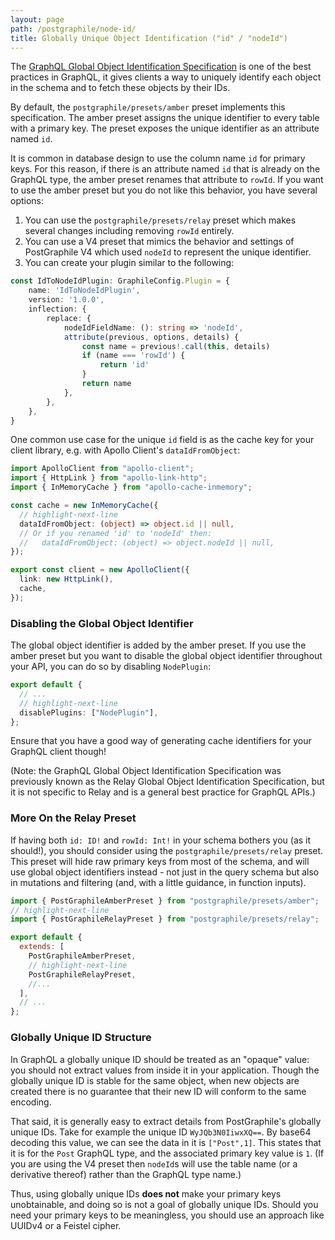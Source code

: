 ```yaml
---
layout: page
path: /postgraphile/node-id/
title: Globally Unique Object Identification ("id" / "nodeId")
---
```


The [GraphQL Global Object Identification
Specification](https://facebook.github.io/relay/graphql/objectidentification.htm)
is one of the best practices in GraphQL, it gives clients a way to uniquely identify
each object in the schema and to fetch these objects by their IDs.

By default, the `postgraphile/presets/amber` preset implements this specification.
The amber preset assigns the unique identifier to every table with a primary key.
The preset exposes the unique identifier as an attribute named `id`.

It is common in database design to use the column name `id` for primary keys. For
this reason, if there is an attribute named `id` that is already on the GraphQL type,
the amber preset renames that attribute to `rowId`. If you want to use the amber
preset but you do not like this behavior, you have several options:

1. You can use the `postgraphile/presets/relay` preset which makes several changes
    including removing `rowId` entirely.
2. You can use a V4 preset that mimics the behavior and settings of PostGraphile V4
    which used `nodeId` to represent the unique identifier.
3. You can create your plugin similar to the following:

```ts
const IdToNodeIdPlugin: GraphileConfig.Plugin = {
    name: 'IdToNodeIdPlugin',
    version: '1.0.0',
    inflection: {
        replace: {
            nodeIdFieldName: (): string => 'nodeId',
            attribute(previous, options, details) {
                const name = previous!.call(this, details)
                if (name === 'rowId') {
                    return 'id'
                }
                return name
            },
        },
    },
}
```

One common use case for the unique `id` field is as the cache key for your client
library, e.g. with Apollo Client's `dataIdFromObject`:

```ts
import ApolloClient from "apollo-client";
import { HttpLink } from "apollo-link-http";
import { InMemoryCache } from "apollo-cache-inmemory";

const cache = new InMemoryCache({
  // highlight-next-line
  dataIdFromObject: (object) => object.id || null,
  // Or if you renamed 'id' to 'nodeId' then:
  //   dataIdFromObject: (object) => object.nodeId || null,
});

export const client = new ApolloClient({
  link: new HttpLink(),
  cache,
});
```

### Disabling the Global Object Identifier

The global object identifier is added by the amber preset. If you use the amber
preset but you want to disable the global object identifier throughout your API,
you can do so by disabling `NodePlugin`:

```ts title="graphile.config.mjs"
export default {
  // ...
  // highlight-next-line
  disablePlugins: ["NodePlugin"],
};
```

Ensure that you have a good way of generating cache identifiers for your GraphQL
client though!

(Note: the GraphQL Global Object Identification Specification was previously
known as the Relay Global Object Identification Specification, but it is not
specific to Relay and is a general best practice for GraphQL APIs.)

### More On the Relay Preset

If having both `id: ID!` and `rowId: Int!` in your schema bothers you (as it
should!), you should consider using the `postgraphile/presets/relay` preset.
This preset will hide raw primary keys from most of the schema, and will use
global object identifiers instead - not just in the query schema but also in
mutations and filtering (and, with a little guidance, in function inputs).

```js title="graphile.config.mjs"
import { PostGraphileAmberPreset } from "postgraphile/presets/amber";
// highlight-next-line
import { PostGraphileRelayPreset } from "postgraphile/presets/relay";

export default {
  extends: [
    PostGraphileAmberPreset,
    // highlight-next-line
    PostGraphileRelayPreset,
    //...
  ],
  // ...
};
```

### Globally Unique ID Structure

In GraphQL a globally unique ID should be treated as an "opaque" value: you should
not extract values from inside it in your application. Though the globally unique
ID is stable for the same object, when new objects are created there is no guarantee
that their new ID will conform to the same encoding.

That said, it is generally easy to extract details from PostGraphile's globally
unique IDs. Take for example the unique ID `WyJQb3N0IiwxXQ==`. By base64 decoding
this value, we can see the data in it is `["Post",1]`. This states that it is for
the `Post` GraphQL type, and the associated primary key value is `1`. (If you are
using the V4 preset then `nodeId`s will use the table name (or a derivative thereof)
rather than the GraphQL type name.)

Thus, using globally unique IDs **does not** make your primary keys unobtainable, and
doing so is not a goal of globally unique IDs. Should you need your primary keys to
be meaningless, you should use an approach like UUIDv4 or a Feistel cipher.
